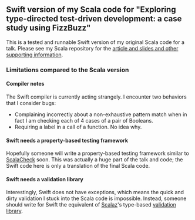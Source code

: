 ## Swift version of my Scala code for "Exploring type-directed test-driven development: a case study using FizzBuzz"

This is a tested and runnable Swift version of my original Scala code for a talk. Please see my Scala repository for the [article and slides and other supporting information](https://github.com/franklinchen/talk-on-type-directed-tdd-using-fizzbuzz).

### Limitations compared to the Scala version

#### Compiler notes

The Swift compiler is currently acting strangely. I encounter two behaviors that I consider bugs:

- Complaining incorrectly about a non-exhaustive pattern match when in fact I am checking each of 4 cases of a pair of Booleans.
- Requiring a label in a call of a function. No idea why.

#### Swift needs a property-based testing framework

Hopefully someone will write a property-based testing framework similar to [ScalaCheck](http://scalacheck.org/) soon. This was actually a huge part of the talk and code; the Swift code here is only a translation of the final Scala code.

#### Swift needs a validation library

Interestingly, Swift does not have exceptions, which means the quick and dirty validation I stuck into the Scala code is impossible. Instead, someone should write for Swift the equivalent of [Scalaz](https://github.com/scalaz/scalaz)'s type-based [validation library](http://eed3si9n.com/learning-scalaz/Validation.html).
